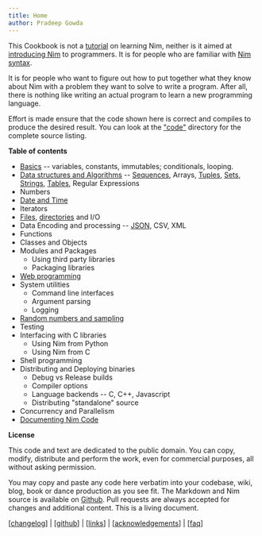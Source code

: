 ```yaml
---
title: Home
author: Pradeep Gowda
---
```


This Cookbook is not a [tutorial](https://nim-lang.org/docs/tut1.html) on learning Nim, neither is it aimed at [introducing Nim](http://howistart.org/posts/nim/1/index.html) to programmers. It is for people who are familiar with [Nim syntax](https://nim-lang.org/docs/manual.html).

It is for people who want to figure out how to put together what they know about Nim with a problem they want to solve to write a program.
After all, there is nothing like writing an actual program to learn a new programming language.


Effort is made ensure that the code shown here is correct and compiles to produce the desired result. You can look at the ["code"](https://github.com/btbytes/nim-cookbook/tree/master/code) directory for the complete source listing.


**Table of contents**

* [Basics](basics.html) -- variables, constants, immutables; conditionals, looping.
* [Data structures and Algorithms](dsalgo.html) -- [Sequences](sequences.html),  Arrays, [Tuples](tuples.html), [Sets](sets.html), [Strings](strings.html), [Tables](tables.html), Regular Expressions
* Numbers
* [Date and Time](datetime.html)
* Iterators
* [Files](files.html), [directories](dir.html) and I/O
* Data Encoding and processing -- [JSON](json.html), CSV, XML
* Functions
* Classes and Objects
* Modules and Packages
	+ Using third party libraries
	+ Packaging libraries
* [Web programming](web.html)
* System utilities
	+ Command line interfaces
	+ Argument parsing
	+ Logging
* [Random numbers and sampling](random.html)
* Testing
* Interfacing with C libraries
	+ Using Nim from Python
	+ Using Nim from C
* Shell programming
* Distributing and Deploying binaries
	+ Debug vs Release builds
	+ Compiler options
	+ Language backends -- C, C++, Javascript
	+ Distributing "standalone" source
* Concurrency and Parallelism
* [Documenting Nim Code](docs.html)



**License**

This code and text are dedicated to the public domain. You can copy, modify, distribute and perform the work, even for commercial purposes, all without asking permission.

You may copy and paste any code here verbatim into your codebase, wiki, blog, book or dance production as you see fit. The Markdown and Nim source is available on [Github](https://github.com/btbytes/nim-cookbook/). Pull requests are always accepted for changes and additional content. This is a living document.

[[changelog](changelog.html)] | [[github](https://github.com/btbytes/nim-cookbook/)] | [[links](links.html)] | [[acknowledgements](acknowledgements.html)] | [[faq](faq.html)]
